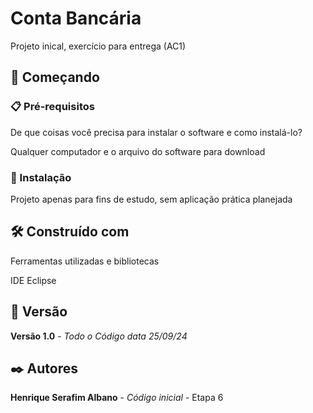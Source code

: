 # Conta Bancária

Projeto inical, exercício para entrega (AC1)

## 🚀 Começando

### 📋 Pré-requisitos

De que coisas você precisa para instalar o software e como instalá-lo?

Qualquer computador e o arquivo do software para download

### 🔧 Instalação

Projeto apenas para fins de estudo, sem aplicação prática planejada

## 🛠️ Construído com

Ferramentas utilizadas e bibliotecas

IDE Eclipse

## 📌 Versão

**Versão 1.0** - *Todo o Código* *data 25/09/24*

## ✒️ Autores

**Henrique Serafim Albano** - *Código inicial* - Etapa 6
